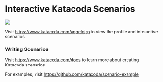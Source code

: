 # Interactive Katacoda Scenarios

[![](http://shields.katacoda.com/katacoda/angelojrp/count.svg)](https://www.katacoda.com/angelojrp "Get your profile on Katacoda.com")

Visit https://www.katacoda.com/angelojrp to view the profile and interactive scenarios

### Writing Scenarios
Visit https://www.katacoda.com/docs to learn more about creating Katacoda scenarios

For examples, visit https://github.com/katacoda/scenario-example
